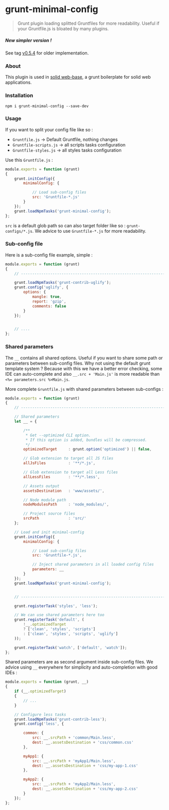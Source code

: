 # grunt-minimal-config

> Grunt plugin loading splitted Gruntfiles for more readability.
Useful if your Gruntfile.js is bloated by many plugins.

##### New simpler version !

See tag [v0.5.4](releases/tag/v0.5.4) for older implementation.


### About

This plugin is used in [solid web-base](https://github.com/solid-js/web-base), a grunt boilerplate for solid web applications.


### Installation

```npm i grunt-minimal-config --save-dev```


### Usage

If you want to split your config file like so :

- `Gruntfile.js` -> Default Gruntfile, nothing changes
- `Gruntfile-scripts.js` -> all scripts tasks configuration
- `Gruntfile-styles.js` -> all styles tasks configuration


Use this `Gruntfile.js` :

```javascript
module.exports = function (grunt)
{
    grunt.initConfig({
        minimalConfig: {

            // Load sub-config files
            src: 'Gruntfile-*.js'
        }
    });
    grunt.loadNpmTasks('grunt-minimal-config');
};
```

`src` is a default glob path so can also target folder like so : `grunt-configs/*.js`.
We advice to use `Gruntfile-*.js` for more readability.

### Sub-config file

Here is a sub-config file example, simple :

```javascript
module.exports = function (grunt)
{
    // ------------------------------------------------------------------------- UGLIFY

    grunt.loadNpmTasks('grunt-contrib-uglify');
    grunt.config('uglify', {
        options: {
            mangle: true,
            report: 'gzip',
            comments: false
        }
    });


    // ....
};

```


### Shared parameters


The `__` contains all shared options. Useful if you want to share some path or parameters between sub-config files.
Why not using the default grunt template system ?
Because with this we have a better error checking, some IDE can auto-complete and also `__.src + 'Main.js'` is more readable than `<%= parameters.src %>Main.js`.

More complete `Gruntfile.js` with shared parameters between sub-configs :

```javascript
module.exports = function (grunt)
{
    // ------------------------------------------------------------------------- CONFIG

    // Shared parameters
    let __ = {

        /**
         * Get --optimized CLI option.
         * If this option is added, bundles will be compressed.
         */
        optimizedTarget     : grunt.option('optimized') || false,

        // Glob extension to target all JS files
        allJsFiles          : '**/*.js',

        // Glob extension to target all Less files
        allLessFiles        : '**/*.less',

        // Assets output
        assetsDestination   : 'www/assets/',

        // Node module path
        nodeModulesPath     : 'node_modules/',

        // Project source files
        srcPath             : 'src/'
    };

    // Load and init minimal-config
    grunt.initConfig({
        minimalConfig: {

            // Load sub-config files
            src: 'Gruntfile-*.js',

            // Inject shared parameters in all loaded config files
            parameters: __
        }
    });
    grunt.loadNpmTasks('grunt-minimal-config');


    // ------------------------------------------------------------------------- TASKS

    grunt.registerTask('styles', 'less');

    // We can use shared parameters here too
    grunt.registerTask('default', (
        !__.optimizedTarget
        ? ['clean', 'styles', 'scripts']
        : ['clean', 'styles', 'scripts', 'uglify']
    ));

    grunt.registerTask('watch', ['default', 'watch']);
};
```


Shared parameters are as second argument inside sub-config files.
We advice using `__` everywhere for simplicity and auto-completion with good IDEs :


```javascript
module.exports = function (grunt, __)
{
    if (__.optimizedTarget)
    {
        // ...
    }

    // Configure less tasks
    grunt.loadNpmTasks('grunt-contrib-less');
    grunt.config('less', {

        common: {
            src: __.srcPath + 'common/Main.less',
            dest: __.assetsDestination + 'css/common.css'
        },

        myApp1: {
            src: __.srcPath + 'myApp1/Main.less',
            dest: __.assetsDestination + 'css/my-app-1.css'
        },

        myApp2: {
            src: __.srcPath + 'myApp2/Main.less',
            dest: __.assetsDestination + 'css/my-app-2.css'
        }
    });
};

```

